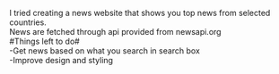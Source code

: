I tried creating a news website that shows you top news from selected countries.<br>
News are fetched through api provided from newsapi.org <br>
#Things left to do#<br>
-Get news based on what you search in search box<br>
-Improve design and styling <br>
